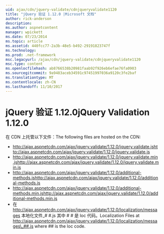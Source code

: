 ```yaml
---
uid: ajax/cdn/jquery-validate/cdnjqueryvalidate1120
title: "jQuery 验证 1.12.0 |Microsoft 文档"
author: rick-anderson
description: 
ms.author: aspnetcontent
manager: wpickett
ms.date: 07/23/2014
ms.topic: article
ms.assetid: 440fcc77-2a3b-48e5-b492-29191823747f
ms.technology: 
ms.prod: .net-framework
msc.legacyurl: /ajax/cdn/jquery-validate/cdnjqueryvalidate1120
msc.type: content
ms.openlocfilehash: ab8766538b20981faab92f926eb6efae76fa0903
ms.sourcegitcommit: 9a9483aceb34591c97451997036a9120c3fe2baf
ms.translationtype: MT
ms.contentlocale: zh-CN
ms.lasthandoff: 11/10/2017
---
```

<a name="jquery-validation-1120"></a><span data-ttu-id="90dc8-102">jQuery 验证 1.12.0</span><span class="sxs-lookup"><span data-stu-id="90dc8-102">jQuery Validation 1.12.0</span></span>
====================
<span data-ttu-id="90dc8-103">在 CDN 上托管以下文件：</span><span class="sxs-lookup"><span data-stu-id="90dc8-103">The following files are hosted on the CDN:</span></span>

- <span data-ttu-id="90dc8-104">http://ajax.aspnetcdn.com/ajax/jquery.validate/1.12.0/jquery.validate.js</span><span class="sxs-lookup"><span data-stu-id="90dc8-104">http://ajax.aspnetcdn.com/ajax/jquery.validate/1.12.0/jquery.validate.js</span></span>
- <span data-ttu-id="90dc8-105">http://ajax.aspnetcdn.com/ajax/jquery.validate/1.12.0/jquery.validate.min.js</span><span class="sxs-lookup"><span data-stu-id="90dc8-105">http://ajax.aspnetcdn.com/ajax/jquery.validate/1.12.0/jquery.validate.min.js</span></span>
- <span data-ttu-id="90dc8-106">http://ajax.aspnetcdn.com/ajax/jquery.validate/1.12.0/additional-methods.js</span><span class="sxs-lookup"><span data-stu-id="90dc8-106">http://ajax.aspnetcdn.com/ajax/jquery.validate/1.12.0/additional-methods.js</span></span>
- <span data-ttu-id="90dc8-107">http://ajax.aspnetcdn.com/ajax/jquery.validate/1.12.0/additional-methods.min.js</span><span class="sxs-lookup"><span data-stu-id="90dc8-107">http://ajax.aspnetcdn.com/ajax/jquery.validate/1.12.0/additional-methods.min.js</span></span>
- <span data-ttu-id="90dc8-108">在 http://ajax.aspnetcdn.com/ajax/jquery.validate/1.12.0/localization/messages 本地化文件\_# #.js 其中 # # 是 loc 代码。</span><span class="sxs-lookup"><span data-stu-id="90dc8-108">Localization Files at http://ajax.aspnetcdn.com/ajax/jquery.validate/1.12.0/localization/messages\_##.js where ## is the loc code.</span></span>
